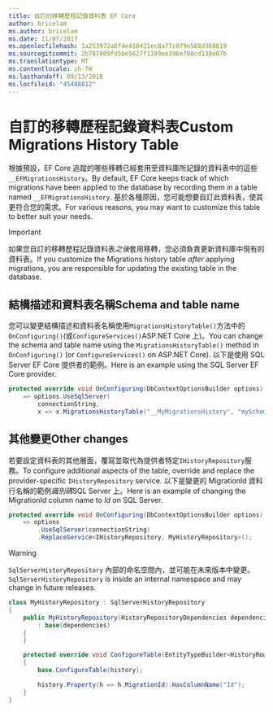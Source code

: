 ```yaml
---
title: 自訂的移轉歷程記錄資料表 EF Core
author: bricelam
ms.author: bricelam
ms.date: 11/07/2017
ms.openlocfilehash: 1a253972a8f4e410421ec8a77c079e588d368819
ms.sourcegitcommit: 2b787009fd5be5627f1189ee396e708cd130e07b
ms.translationtype: MT
ms.contentlocale: zh-TW
ms.lasthandoff: 09/13/2018
ms.locfileid: "45488812"
---
```

<a name="custom-migrations-history-table"></a><span data-ttu-id="2589e-102">自訂的移轉歷程記錄資料表</span><span class="sxs-lookup"><span data-stu-id="2589e-102">Custom Migrations History Table</span></span>
===============================
<span data-ttu-id="2589e-103">根據預設，EF Core 追蹤的哪些移轉已經套用至資料庫所記錄的資料表中的這些`__EFMigrationsHistory`。</span><span class="sxs-lookup"><span data-stu-id="2589e-103">By default, EF Core keeps track of which migrations have been applied to the database by recording them in a table named `__EFMigrationsHistory`.</span></span> <span data-ttu-id="2589e-104">基於各種原因，您可能想要自訂此資料表，使其更符合您的需求。</span><span class="sxs-lookup"><span data-stu-id="2589e-104">For various reasons, you may want to customize this table to better suit your needs.</span></span>

> [!IMPORTANT]
> <span data-ttu-id="2589e-105">如果您自訂的移轉歷程記錄資料表*之後*套用移轉，您必須負責更新資料庫中現有的資料表。</span><span class="sxs-lookup"><span data-stu-id="2589e-105">If you customize the Migrations history table *after* applying migrations, you are responsible for updating the existing table in the database.</span></span>

<a name="schema-and-table-name"></a><span data-ttu-id="2589e-106">結構描述和資料表名稱</span><span class="sxs-lookup"><span data-stu-id="2589e-106">Schema and table name</span></span>
----------------------
<span data-ttu-id="2589e-107">您可以變更結構描述和資料表名稱使用`MigrationsHistoryTable()`方法中的`OnConfiguring()`(或`ConfigureServices()`ASP.NET Core 上)。</span><span class="sxs-lookup"><span data-stu-id="2589e-107">You can change the schema and table name using the `MigrationsHistoryTable()` method in `OnConfiguring()` (or `ConfigureServices()` on ASP.NET Core).</span></span> <span data-ttu-id="2589e-108">以下是使用 SQL Server EF Core 提供者的範例。</span><span class="sxs-lookup"><span data-stu-id="2589e-108">Here is an example using the SQL Server EF Core provider.</span></span>

``` csharp
protected override void OnConfiguring(DbContextOptionsBuilder options)
    => options.UseSqlServer(
        connectionString,
        x => x.MigrationsHistoryTable("__MyMigrationsHistory", "mySchema"));
```

<a name="other-changes"></a><span data-ttu-id="2589e-109">其他變更</span><span class="sxs-lookup"><span data-stu-id="2589e-109">Other changes</span></span>
-------------
<span data-ttu-id="2589e-110">若要設定資料表的其他層面，覆寫並取代為提供者特定`IHistoryRepository`服務。</span><span class="sxs-lookup"><span data-stu-id="2589e-110">To configure additional aspects of the table, override and replace the provider-specific `IHistoryRepository` service.</span></span> <span data-ttu-id="2589e-111">以下是變更的 MigrationId 資料行名稱的範例*識別碼*SQL Server 上。</span><span class="sxs-lookup"><span data-stu-id="2589e-111">Here is an example of changing the MigrationId column name to *Id* on SQL Server.</span></span>

``` csharp
protected override void OnConfiguring(DbContextOptionsBuilder options)
    => options
        .UseSqlServer(connectionString)
        .ReplaceService<IHistoryRepository, MyHistoryRepository>();
```

> [!WARNING]
> <span data-ttu-id="2589e-112">`SqlServerHistoryRepository` 內部的命名空間內，並可能在未來版本中變更。</span><span class="sxs-lookup"><span data-stu-id="2589e-112">`SqlServerHistoryRepository` is inside an internal namespace and may change in future releases.</span></span>

``` csharp
class MyHistoryRepository : SqlServerHistoryRepository
{
    public MyHistoryRepository(HistoryRepositoryDependencies dependencies)
        : base(dependencies)
    {
    }

    protected override void ConfigureTable(EntityTypeBuilder<HistoryRow> history)
    {
        base.ConfigureTable(history);

        history.Property(h => h.MigrationId).HasColumnName("Id");
    }
}
```
